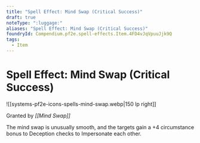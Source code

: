 ```yaml
---
title: "Spell Effect: Mind Swap (Critical Success)"
draft: true
noteType: ":luggage:"
aliases: "Spell Effect: Mind Swap (Critical Success)"
foundryId: Compendium.pf2e.spell-effects.Item.4FD4vJqVpuuJjk9Q
tags:
  - Item
---
```


# Spell Effect: Mind Swap (Critical Success)
![[systems-pf2e-icons-spells-mind-swap.webp|150 lp right]]

Granted by _[[Mind Swap]]_

The mind swap is unusually smooth, and the targets gain a +4 circumstance bonus to Deception checks to Impersonate each other.
